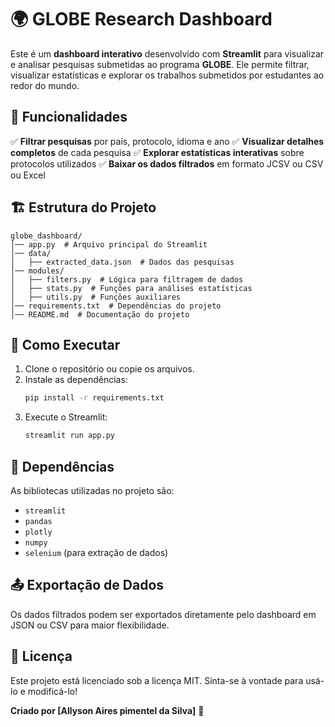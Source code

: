 # 🌍 GLOBE Research Dashboard

Este é um **dashboard interativo** desenvolvido com **Streamlit** para visualizar e analisar pesquisas submetidas ao programa **GLOBE**. Ele permite filtrar, visualizar estatísticas e explorar os trabalhos submetidos por estudantes ao redor do mundo.

## 📌 Funcionalidades
✅ **Filtrar pesquisas** por país, protocolo, idioma e ano
✅ **Visualizar detalhes completos** de cada pesquisa
✅ **Explorar estatísticas interativas** sobre protocolos utilizados
✅ **Baixar os dados filtrados** em formato JCSV ou CSV ou Excel

## 🏗 Estrutura do Projeto
```
globe_dashboard/
│── app.py  # Arquivo principal do Streamlit
│── data/
│   ├── extracted_data.json  # Dados das pesquisas
│── modules/
│   ├── filters.py  # Lógica para filtragem de dados
│   ├── stats.py  # Funções para análises estatísticas
│   ├── utils.py  # Funções auxiliares
│── requirements.txt  # Dependências do projeto
│── README.md  # Documentação do projeto
```

## 🚀 Como Executar
1. Clone o repositório ou copie os arquivos.
2. Instale as dependências:
   ```bash
   pip install -r requirements.txt
   ```
3. Execute o Streamlit:
   ```bash
   streamlit run app.py
   ```

## 📂 Dependências
As bibliotecas utilizadas no projeto são:
- `streamlit`
- `pandas`
- `plotly`
- `numpy`
- `selenium` (para extração de dados)

## 📤 Exportação de Dados
Os dados filtrados podem ser exportados diretamente pelo dashboard em JSON ou CSV para maior flexibilidade.

## 📜 Licença
Este projeto está licenciado sob a licença MIT. Sinta-se à vontade para usá-lo e modificá-lo!

**Criado por [Allyson Aires pimentel da  Silva]** 🚀
